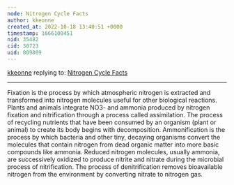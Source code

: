 ```yaml
---
node: Nitrogen Cycle Facts
author: kkeonne
created_at: 2022-10-18 13:40:51 +0000
timestamp: 1666100451
nid: 35482
cid: 30723
uid: 809809
---
```




[kkeonne](../profile/kkeonne) replying to: [Nitrogen Cycle Facts](../notes/TheChessGym/10-18-2022/nitrogen-cycle-facts)

----
Fixation is the process by which atmospheric nitrogen is extracted and transformed into nitrogen molecules useful for other biological reactions. Plants and animals integrate NO3- and ammonia produced by nitrogen fixation and nitrification through a process called assimilation. The process of recycling nutrients that have been consumed by an organism (plant or animal) to create its body begins with decomposition. 
Ammonification is the process by which bacteria and other tiny, decaying organisms convert the molecules that contain nitrogen from dead organic matter into more basic compounds like ammonia. Reduced nitrogen molecules, usually ammonia, are successively oxidized to produce nitrite and nitrate during the microbial process of nitrification. 
The process of denitrification removes bioavailable nitrogen from the environment by converting nitrate to nitrogen gas.